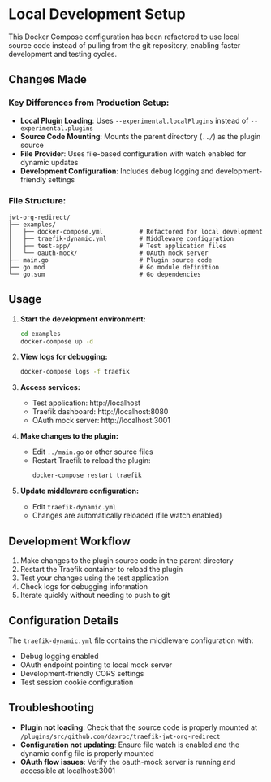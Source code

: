 # Local Development Setup

This Docker Compose configuration has been refactored to use local source code instead of pulling from the git repository, enabling faster development and testing cycles.

## Changes Made

### Key Differences from Production Setup:
- **Local Plugin Loading**: Uses `--experimental.localPlugins` instead of `--experimental.plugins`
- **Source Code Mounting**: Mounts the parent directory (`../`) as the plugin source
- **File Provider**: Uses file-based configuration with watch enabled for dynamic updates
- **Development Configuration**: Includes debug logging and development-friendly settings

### File Structure:
```
jwt-org-redirect/
├── examples/
│   ├── docker-compose.yml          # Refactored for local development
│   ├── traefik-dynamic.yml         # Middleware configuration
│   ├── test-app/                   # Test application files
│   └── oauth-mock/                 # OAuth mock server
├── main.go                         # Plugin source code
├── go.mod                          # Go module definition
└── go.sum                          # Go dependencies
```

## Usage

1. **Start the development environment:**
   ```bash
   cd examples
   docker-compose up -d
   ```

2. **View logs for debugging:**
   ```bash
   docker-compose logs -f traefik
   ```

3. **Access services:**
   - Test application: http://localhost
   - Traefik dashboard: http://localhost:8080
   - OAuth mock server: http://localhost:3001

4. **Make changes to the plugin:**
   - Edit `../main.go` or other source files
   - Restart Traefik to reload the plugin:
     ```bash
     docker-compose restart traefik
     ```

5. **Update middleware configuration:**
   - Edit `traefik-dynamic.yml`
   - Changes are automatically reloaded (file watch enabled)

## Development Workflow

1. Make changes to the plugin source code in the parent directory
2. Restart the Traefik container to reload the plugin
3. Test your changes using the test application
4. Check logs for debugging information
5. Iterate quickly without needing to push to git

## Configuration Details

The `traefik-dynamic.yml` file contains the middleware configuration with:
- Debug logging enabled
- OAuth endpoint pointing to local mock server
- Development-friendly CORS settings
- Test session cookie configuration

## Troubleshooting

- **Plugin not loading**: Check that the source code is properly mounted at `/plugins/src/github.com/daxroc/traefik-jwt-org-redirect`
- **Configuration not updating**: Ensure file watch is enabled and the dynamic config file is properly mounted
- **OAuth flow issues**: Verify the oauth-mock server is running and accessible at localhost:3001
